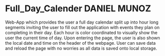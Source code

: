 # Full_Day_Calender DANIEL MUNOZ

Web-App which provides the user a full day calendar split up into hour long segments inviting the user to fill out the application with events they plan on completing in their day. Each hour is color coordinated to visually show the user the current time of day. Upon entering the page, the user is also shown the local date and time on the header of the webpage. User can save data and reload the page with no worries as all data is saved onto local storage.


